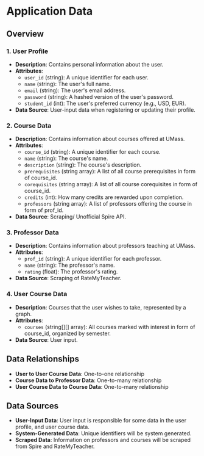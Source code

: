 # Application Data

## Overview

### 1. User Profile

- **Description**: Contains personal information about the user.
- **Attributes**:
  - `user_id` (string): A unique identifier for each user.
  - `name` (string): The user's full name.
  - `email` (string): The user's email address.
  - `password` (string): A hashed version of the user's password.
  - `student_id` (int): The user's preferred currency (e.g., USD, EUR).
- **Data Source**: User-input data when registering or updating their profile.

### 2. Course Data

- **Description**: Contains information about courses offered at UMass.
- **Attributes**:
  - `course_id` (string): A unique identifier for each course.
  - `name` (string): The course's name.
  - `description` (string): The course's description.
  - `prerequisites` (string array): A list of all course prerequisites in form of course_id.
  - `corequisites` (string array): A list of all course corequisites in form of course_id.
  - `credits` (int): How many credits are rewarded upon completion.
  - `professors` (string array): A list of professors offering the course in form of prof_id.
- **Data Source**: Scraping/ Unofficial Spire API.

### 3. Professor Data

- **Description**: Contains information about professors teaching at UMass.
- **Attributes**:
  - `prof_id` (string): A unique identifier for each professor.
  - `name` (string): The professor's name.
  - `rating` (float): The professor's rating.
- **Data Source**: Scraping of RateMyTeacher.

### 4. User Course Data

- **Description**: Courses that the user wishes to take, represented by a graph.
- **Attributes**:
  - `courses` (string[][] array): All courses marked with interest in form of course_id, organized by semester.
- **Data Source**: User input.

## Data Relationships

- **User to User Course Data**: One-to-one relationship
- **Course Data to Professor Data**: One-to-many relationship
- **User Course Data to Course Data**: One-to-many relationship

## Data Sources

- **User-Input Data**: User input is responsible for some data in the user profile, and user course data.
- **System-Generated Data**: Unique identifiers will be system generated.
- **Scraped Data**: Information on professors and courses will be scraped from Spire and RateMyTeacher.
